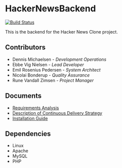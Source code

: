 # HackerNewsBackend
[![Build Status](https://travis-ci.org/ERPedersen/HackerNewsBackend.svg?branch=development)](https://travis-ci.org/ERPedersen/HackerNewsBackend)

This is the backend for the Hacker News Clone project.

## Contributors
- Dennis Michaelsen - *Development Operations*
- Ebbe Vig Nielsen - *Lead Developer*
- Emil Rosenius Pedersen - *System Architect*
- Nicolai Bonderup - *Quality Assurance*
- Rune Vandall Zimsen - *Project Manager*

## Documents
- [Requirements Analysis](/requirements-analysis.md)
- [Description of Continuous Delivery Strategy](/continuous-delivery.md)
- [Installation Guide](/installation.md)

## Dependencies
- Linux
- Apache
- MySQL
- PHP 

